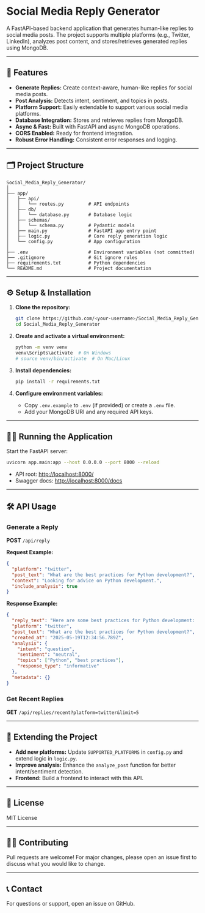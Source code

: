 # Social Media Reply Generator

A FastAPI-based backend application that generates human-like replies to social media posts. The project supports multiple platforms (e.g., Twitter, LinkedIn), analyzes post content, and stores/retrieves generated replies using MongoDB.

---

## 🚀 Features

- **Generate Replies:** Create context-aware, human-like replies for social media posts.
- **Post Analysis:** Detects intent, sentiment, and topics in posts.
- **Platform Support:** Easily extendable to support various social media platforms.
- **Database Integration:** Stores and retrieves replies from MongoDB.
- **Async & Fast:** Built with FastAPI and async MongoDB operations.
- **CORS Enabled:** Ready for frontend integration.
- **Robust Error Handling:** Consistent error responses and logging.

---

## 🗂️ Project Structure

```
Social_Media_Reply_Generator/
│
├── app/
│   ├── api/
│   │   └── routes.py         # API endpoints
│   ├── db/
│   │   └── database.py       # Database logic
│   ├── schemas/
│   │   └── schema.py         # Pydantic models
│   ├── main.py               # FastAPI app entry point
│   ├── logic.py              # Core reply generation logic
│   └── config.py             # App configuration
│
├── .env                      # Environment variables (not committed)
├── .gitignore                # Git ignore rules
├── requirements.txt          # Python dependencies
└── README.md                 # Project documentation
```

---

## ⚙️ Setup & Installation

1. **Clone the repository:**
   ```sh
   git clone https://github.com/<your-username>/Social_Media_Reply_Generator.git
   cd Social_Media_Reply_Generator
   ```

2. **Create and activate a virtual environment:**
   ```sh
   python -m venv venv
   venv\Scripts\activate  # On Windows
   # source venv/bin/activate  # On Mac/Linux
   ```

3. **Install dependencies:**
   ```sh
   pip install -r requirements.txt
   ```

4. **Configure environment variables:**
   - Copy `.env.example` to `.env` (if provided) or create a `.env` file.
   - Add your MongoDB URI and any required API keys.

---

## 🏃‍♂️ Running the Application

Start the FastAPI server:
```sh
uvicorn app.main:app --host 0.0.0.0 --port 8000 --reload
```

- API root: [http://localhost:8000/](http://localhost:8000/)
- Swagger docs: [http://localhost:8000/docs](http://localhost:8000/docs)

---

## 🛠️ API Usage

### **Generate a Reply**
**POST** `/api/reply`

**Request Example:**
```json
{
  "platform": "twitter",
  "post_text": "What are the best practices for Python development?",
  "context": "Looking for advice on Python development.",
  "include_analysis": true
}
```

**Response Example:**
```json
{
  "reply_text": "Here are some best practices for Python development: ...",
  "platform": "twitter",
  "post_text": "What are the best practices for Python development?",
  "created_at": "2025-05-19T12:34:56.789Z",
  "analysis": {
    "intent": "question",
    "sentiment": "neutral",
    "topics": ["Python", "best practices"],
    "response_type": "informative"
  },
  "metadata": {}
}
```

### **Get Recent Replies**
**GET** `/api/replies/recent?platform=twitter&limit=5`

---

## 🧩 Extending the Project

- **Add new platforms:** Update `SUPPORTED_PLATFORMS` in `config.py` and extend logic in `logic.py`.
- **Improve analysis:** Enhance the `analyze_post` function for better intent/sentiment detection.
- **Frontend:** Build a frontend to interact with this API.

---

## 📝 License

MIT License

---

## 🙋‍♂️ Contributing

Pull requests are welcome! For major changes, please open an issue first to discuss what you would like to change.

---

## 📞 Contact

For questions or support, open an issue on GitHub.
